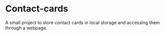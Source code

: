 # Contact-cards
A small project to store contact cards in local storage and accessing them through a webpage.
